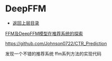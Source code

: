 # DeepFFM

* [返回上层目录](../deep-learning.md)





[FFM及DeepFFM模型在推荐系统的探索](http://axure.pmskill.net/AI/%E6%96%B0%E6%B5%AA-ffm%E5%8F%8Adeepffm%E6%A8%A1%E5%9E%8B%E5%9C%A8%E6%8E%A8%E8%8D%90%E7%B3%BB%E7%BB%9F%E7%9A%84%E6%8E%A2%E7%B4%A2%E5%8F%8A%E5%AE%9E%E8%B7%B5.pdf)



https://github.com/Johnson0722/CTR_Prediction

发现一个不错的推荐系统 ffm系列方法的实现代码
